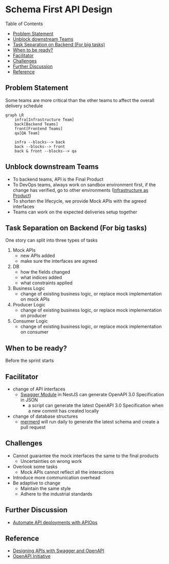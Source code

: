 # Schema First API Design <!-- omit in toc -->

Table of Contents

- [Problem Statement](#problem-statement)
- [Unblock downstream Teams](#unblock-downstream-teams)
- [Task Separation on Backend (For big tasks)](#task-separation-on-backend-for-big-tasks)
- [When to be ready?](#when-to-be-ready)
- [Facilitator](#facilitator)
- [Challenges](#challenges)
- [Further Discussion](#further-discussion)
- [Reference](#reference)

## Problem Statement

Some teams are more critical than the other teams to affect the overall delivery schedule

```mermaid
graph LR
    infra[Infrastructure Team]
    back[Backend Teams]
    front[Frontend Teams]
    qa[QA Team]

    infra --blocks--> back
    back --blocks--> front
    back & front --blocks--> qa
```

## Unblock downstream Teams

- To backend teams, API is the Final Product
- To DevOps teams, always work on sandbox environment first, if the change has verified, go to other environments ([Infrastructure as Product](https://www.thoughtworks.com/insights/articles/infrastructure-as-product "https://www.thoughtworks.com/insights/articles/infrastructure-as-product"))
- To shorten the lifecycle, we provide Mock APIs with the agreed interfaces
- Teams can work on the expected deliveries setup together

## Task Separation on Backend (For big tasks)

One story can split into three types of tasks

1. Mock APIs
   - new APIs added
   - make sure the interfaces are agreed
2. DB
   - how the fields changed
   - what indices added
   - what constraints applied
3. Business Logic
   - change of existing business logic, or replace mock implementation on mock APIs
4. Producer Logic
   - change of existing business logic, or replace mock implementation on producer
5. Consumer Logic
   - change of existing business logic, or replace mock implementation on consumer

## When to be ready?

Before the sprint starts

## Facilitator

- change of API interfaces
  - [Swagger Module](https://docs.nestjs.com/openapi/introduction) in NestJS can generate OpenAPI 3.0 Specification in JSON
    - a script can generate the latest OpenAPI 3.0 Specification when a new commit has created locally
- change of database structures
  - [mermerd](https://github.com/KarnerTh/mermerd) will run daily to generate the latest schema and create a pull request

## Challenges

- Cannot guarantee the mock interfaces the same to the final products
  - Uncertainties on wrong work
- Overlook some tasks
  - Mock APIs cannot reflect all the interactions
- Introduce more communication overhead
- Be adaptive to change
  - Maintain the same style
  - Adhere to the industrial standards

## Further Discussion

- [Automate API deployments with APIOps](https://learn.microsoft.com/en-us/azure/architecture/example-scenario/devops/automated-api-deployments-apiops "https://learn.microsoft.com/en-us/azure/architecture/example-scenario/devops/automated-api-deployments-apiops")

## Reference

- [Designing APIs with Swagger and OpenAPI](https://www.manning.com/books/designing-apis-with-swagger-and-openapi "https://www.manning.com/books/designing-apis-with-swagger-and-openapi")
- [OpenAPI Initiative](https://www.openapis.org)
